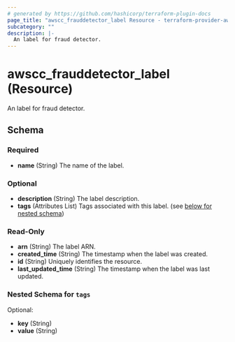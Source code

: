 ```yaml
---
# generated by https://github.com/hashicorp/terraform-plugin-docs
page_title: "awscc_frauddetector_label Resource - terraform-provider-awscc"
subcategory: ""
description: |-
  An label for fraud detector.
---
```


# awscc_frauddetector_label (Resource)

An label for fraud detector.



<!-- schema generated by tfplugindocs -->
## Schema

### Required

- **name** (String) The name of the label.

### Optional

- **description** (String) The label description.
- **tags** (Attributes List) Tags associated with this label. (see [below for nested schema](#nestedatt--tags))

### Read-Only

- **arn** (String) The label ARN.
- **created_time** (String) The timestamp when the label was created.
- **id** (String) Uniquely identifies the resource.
- **last_updated_time** (String) The timestamp when the label was last updated.

<a id="nestedatt--tags"></a>
### Nested Schema for `tags`

Optional:

- **key** (String)
- **value** (String)


